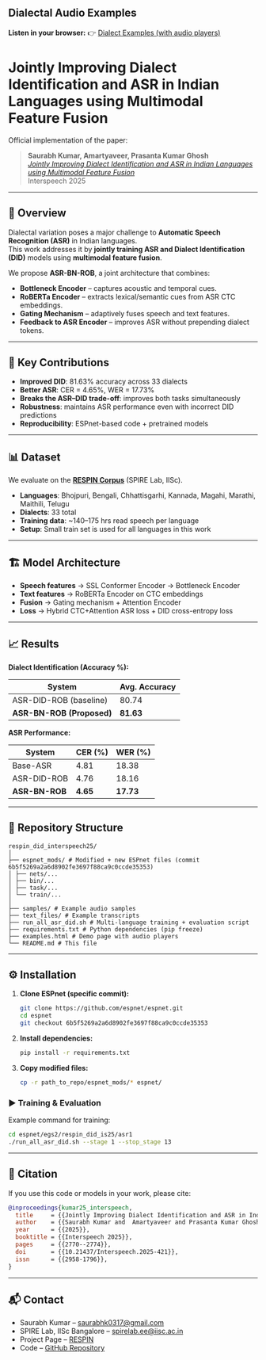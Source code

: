 <!-- BEGIN_DIALECT_LINK -->

## Dialectal Audio Examples

**Listen in your browser:** 👉 [Dialect Examples (with audio players)](https://labspire.github.io/respin_did_interspeech25/examples.html)

<!-- END_DIALECT_LINK -->

# Jointly Improving Dialect Identification and ASR in Indian Languages using Multimodal Feature Fusion

Official implementation of the paper:

> **Saurabh Kumar, Amartyaveer, Prasanta Kumar Ghosh**  
> *[Jointly Improving Dialect Identification and ASR in Indian Languages using Multimodal Feature Fusion](https://www.isca-archive.org/interspeech_2025/kumar25_interspeech.html#)*  
> Interspeech 2025

---

## 📌 Overview

Dialectal variation poses a major challenge to **Automatic Speech Recognition (ASR)** in Indian languages.  
This work addresses it by **jointly training ASR and Dialect Identification (DID)** models using **multimodal feature fusion**.

We propose **ASR-BN-ROB**, a joint architecture that combines:
- **Bottleneck Encoder** – captures acoustic and temporal cues.  
- **RoBERTa Encoder** – extracts lexical/semantic cues from ASR CTC embeddings.  
- **Gating Mechanism** – adaptively fuses speech and text features.  
- **Feedback to ASR Encoder** – improves ASR without prepending dialect tokens.  

---

## 🚀 Key Contributions

- **Improved DID**: 81.63% accuracy across 33 dialects  
- **Better ASR**: CER = 4.65%, WER = 17.73%  
- **Breaks the ASR–DID trade-off**: improves both tasks simultaneously  
- **Robustness**: maintains ASR performance even with incorrect DID predictions  
- **Reproducibility**: ESPnet-based code + pretrained models  

---

## 📊 Dataset

We evaluate on the **[RESPIN Corpus](https://spiredatasets.ee.iisc.ac.in/respincorpus)** (SPIRE Lab, IISc).  

- **Languages**: Bhojpuri, Bengali, Chhattisgarhi, Kannada, Magahi, Marathi, Maithili, Telugu  
- **Dialects**: 33 total  
- **Training data**: ~140–175 hrs read speech per language  
- **Setup**: Small train set is used for all languages in this work  

---

## 🏗 Model Architecture

- **Speech features** → SSL Conformer Encoder → Bottleneck Encoder  
- **Text features** → RoBERTa Encoder on CTC embeddings  
- **Fusion** → Gating mechanism + Attention Encoder  
- **Loss** → Hybrid CTC+Attention ASR loss + DID cross-entropy loss  

---

## 📈 Results

**Dialect Identification (Accuracy %):**

| System                | Avg. Accuracy |
|-----------------------|---------------|
| ASR-DID-ROB (baseline)| 80.74         |
| **ASR-BN-ROB (Proposed)** | **81.63** |

**ASR Performance:**

| System      | CER (%) | WER (%) |
|-------------|---------|---------|
| Base-ASR    | 4.81    | 18.38   |
| ASR-DID-ROB | 4.76    | 18.16   |
| **ASR-BN-ROB** | **4.65** | **17.73** |

---

## 📂 Repository Structure

```
respin_did_interspeech25/
│
├── espnet_mods/ # Modified + new ESPnet files (commit 6b5f5269a2a6d8902fe3697f88ca9c0ccde35353)
│ ├── nets/...
│ ├── bin/...
│ ├── task/...
│ └── train/...
│
├── samples/ # Example audio samples
├── text_files/ # Example transcripts
├── run_all_asr_did.sh # Multi-language training + evaluation script
├── requirements.txt # Python dependencies (pip freeze)
├── examples.html # Demo page with audio players
└── README.md # This file
```


---

## ⚙️ Installation

1. **Clone ESPnet (specific commit):**
    ```bash
    git clone https://github.com/espnet/espnet.git
    cd espnet
    git checkout 6b5f5269a2a6d8902fe3697f88ca9c0ccde35353
    ```

2. **Install dependencies:**
    ```bash
    pip install -r requirements.txt
    ```

3. **Copy modified files:**
    ```bash
    cp -r path_to_repo/espnet_mods/* espnet/
    ```

### ▶️ Training & Evaluation

Example command for training:

```bash
cd espnet/egs2/respin_did_is25/asr1
./run_all_asr_did.sh --stage 1 --stop_stage 13
```

---

## 📜 Citation

If you use this code or models in your work, please cite:

```bibtex
@inproceedings{kumar25_interspeech,
  title     = {{Jointly Improving Dialect Identification and ASR in Indian Languages using Multimodal Feature Fusion}},
  author    = {{Saurabh Kumar and  Amartyaveer and Prasanta Kumar Ghosh}},
  year      = {{2025}},
  booktitle = {{Interspeech 2025}},
  pages     = {{2770--2774}},
  doi       = {{10.21437/Interspeech.2025-421}},
  issn      = {{2958-1796}},
}
```

---

## 📬 Contact
- Saurabh Kumar – saurabhk0317@gmail.com
- SPIRE Lab, IISc Bangalore – spirelab.ee@iisc.ac.in
- Project Page – [RESPIN](https://respin.iisc.ac.in/)
- Code – [GitHub Repository](https://github.com/labspire/respin_did_interspeech25.git)